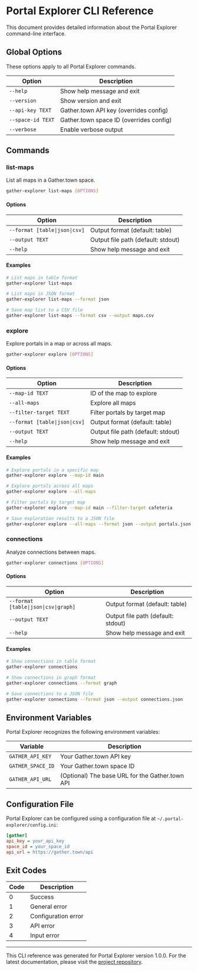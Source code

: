 # Portal Explorer CLI Reference

This document provides detailed information about the Portal Explorer command-line interface.

## Global Options

These options apply to all Portal Explorer commands.

| Option | Description |
|--------|-------------|
| `--help` | Show help message and exit |
| `--version` | Show version and exit |
| `--api-key TEXT` | Gather.town API key (overrides config) |
| `--space-id TEXT` | Gather.town space ID (overrides config) |
| `--verbose` | Enable verbose output |

## Commands

### list-maps

List all maps in a Gather.town space.

```bash
gather-explorer list-maps [OPTIONS]
```

#### Options

| Option | Description |
|--------|-------------|
| `--format [table\|json\|csv]` | Output format (default: table) |
| `--output TEXT` | Output file path (default: stdout) |
| `--help` | Show help message and exit |

#### Examples

```bash
# List maps in table format
gather-explorer list-maps

# List maps in JSON format
gather-explorer list-maps --format json

# Save map list to a CSV file
gather-explorer list-maps --format csv --output maps.csv
```

### explore

Explore portals in a map or across all maps.

```bash
gather-explorer explore [OPTIONS]
```

#### Options

| Option | Description |
|--------|-------------|
| `--map-id TEXT` | ID of the map to explore |
| `--all-maps` | Explore all maps |
| `--filter-target TEXT` | Filter portals by target map |
| `--format [table\|json\|csv]` | Output format (default: table) |
| `--output TEXT` | Output file path (default: stdout) |
| `--help` | Show help message and exit |

#### Examples

```bash
# Explore portals in a specific map
gather-explorer explore --map-id main

# Explore portals across all maps
gather-explorer explore --all-maps

# Filter portals by target map
gather-explorer explore --map-id main --filter-target cafeteria

# Save exploration results to a JSON file
gather-explorer explore --all-maps --format json --output portals.json
```

### connections

Analyze connections between maps.

```bash
gather-explorer connections [OPTIONS]
```

#### Options

| Option | Description |
|--------|-------------|
| `--format [table\|json\|csv\|graph]` | Output format (default: table) |
| `--output TEXT` | Output file path (default: stdout) |
| `--help` | Show help message and exit |

#### Examples

```bash
# Show connections in table format
gather-explorer connections

# Show connections in graph format
gather-explorer connections --format graph

# Save connections to a JSON file
gather-explorer connections --format json --output connections.json
```

## Environment Variables

Portal Explorer recognizes the following environment variables:

| Variable | Description |
|----------|-------------|
| `GATHER_API_KEY` | Your Gather.town API key |
| `GATHER_SPACE_ID` | Your Gather.town space ID |
| `GATHER_API_URL` | (Optional) The base URL for the Gather.town API |

## Configuration File

Portal Explorer can be configured using a configuration file at `~/.portal-explorer/config.ini`:

```ini
[gather]
api_key = your_api_key
space_id = your_space_id
api_url = https://gather.town/api
```

## Exit Codes

| Code | Description |
|------|-------------|
| 0 | Success |
| 1 | General error |
| 2 | Configuration error |
| 3 | API error |
| 4 | Input error |

---

This CLI reference was generated for Portal Explorer version 1.0.0. For the latest documentation, please visit the [project repository](https://github.com/liminalcommons/gather-utils). 
